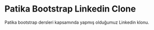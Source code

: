 # Patika Bootstrap Linkedin Clone

Patika bootstrap dersleri kapsamında yapmış olduğumuz Linkedin klonu.

